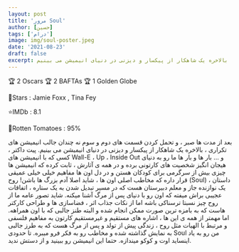 ```yaml
---
layout: post
title: 'مرور Soul'
author: [حسین]
tags: ['درام']
image: img/soul-poster.jpeg
date: '2021-08-23'
draft: false
excerpt: بعد از مدت ها صبر ، و تحمل کردن قسمت های دوم و سوم نه چندان جالب انیمیشن های تکراری ، بالاخره یک شاهکار از پیکسار و دیزنی در دنیای انیمیشن می بینیم.
---
```


🏆 2 Oscars
🏆 2 BAFTAs
🏆 1 Golden Globe

🌟Stars : Jamie Foxx , Tina Fey

⭐️IMDb : 8.1

🍅Rotten Tomatoes : 95%

بعد از مدت ها صبر ، و تحمل کردن قسمت های دوم و سوم نه چندان جالب انیمیشن های تکراری ، بالاخره یک شاهکار از پیکسار و دیزنی در دنیای انیمیشن می بینیم. پیت داکتر ، کسی که با انیمیشن های Wall-E ، Up ، Inside Out و ... بار ها و بار ها ما رو به دنیای هیجان انگیز شخصیت های کارتونی برده و در همه ی آثارش ، ثابت کرده که انیمیشن ها چیزی بیش از سرگرمی برای کودکان هستن و در دل اون ها مفاهیم خیلی خیلی عمیقی قرار داره که مخاطب اصلی اون ها ، شاید اصلا آدم بزرگ ها باشن!
روح (Soul) ، داستان یک نوازنده جاز و معلم دبیرستان هست که در مسیر تبدیل شدن به یک ستاره ، اتفاقات عجیبی براش میفته که اون رو با دنیای پس از مرگ آشنا میکنه.
شاید تصور عامه ما از روح چیز نسبتا ترسناکی باشه اما از نکات جذاب اثر ، فضاسازی ها و طراحی کارکتر هاست که به بامزه ترین صورت ممکن انجام شده و البته طنز جالبی که با اون همراهه.
اما مهمتر از همه ی این ها ، اشاره های مستقیم و غیرمستقیم کارتون به مفاهیم فلسفی و مرتبط با الهیات مثل روح ، زندگی پیش از تولد و پس از مرگ هست که به طرز جالبی به نمایش گذاشته شده و مخاطب رو به فکر فرو میبره.
تا حدودی Soul من رو به یاد اینساید اوت و کوکو میندازه. حتما این انیمیشن رو ببینید و از دستش ندید.
